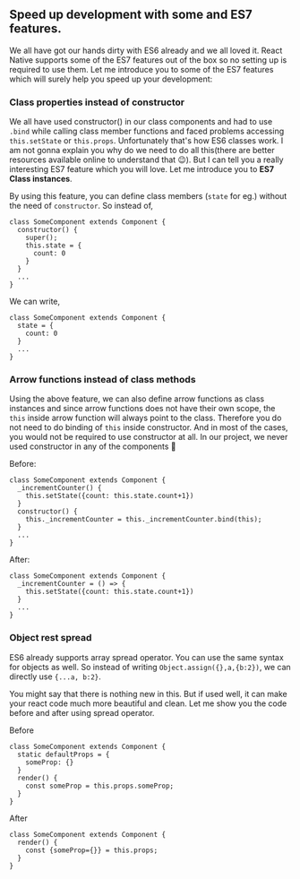 ## Speed up development with some and ES7 features.

We all have got our hands dirty with ES6 already and we all loved it. React Native supports some of the ES7 features out of the box so no setting up is required to use them. Let me introduce you to some of the ES7 features which will surely help you speed up your development:


### Class properties instead of constructor

We all have used constructor() in our class components and had to use `.bind` while calling class member functions and faced problems accessing `this.setState` or `this.props`. Unfortunately that's how ES6 classes work. I am not gonna explain you why do we need to do all this(there are better resources available online to understand that 😉). But I can tell you a really interesting ES7 feature which you will love. Let me introduce you to <b>ES7 Class instances</b>.

By using this feature, you can define class members (`state` for eg.) without the need of `constructor`.
So instead of,
```
class SomeComponent extends Component {
  constructor() {
    super();
    this.state = {
      count: 0
    }
  }
  ...
}
```
We can write,
```
class SomeComponent extends Component {
  state = {
    count: 0
  }
  ...
}
```

### Arrow functions instead of class methods

Using the above feature, we can also define arrow functions as class instances and since arrow functions does not have their own scope, the `this` inside arrow function will always point to the class. Therefore you do not need to do binding of `this` inside constructor. And in most of the cases, you would not be required to use constructor at all. In our project, we never used constructor in any of the components 🤘

Before:
```
class SomeComponent extends Component {
  _incrementCounter() {
    this.setState({count: this.state.count+1})
  }
  constructor() {
    this._incrementCounter = this._incrementCounter.bind(this);
  }
  ...
}
```
After:
```
class SomeComponent extends Component {
  _incrementCounter = () => {
    this.setState({count: this.state.count+1})
  }
  ...
}
```


### Object rest spread
ES6 already supports array spread operator. You can use the same syntax for objects as well. So instead of writing `Object.assign({},a,{b:2})`, we can directly use `{...a, b:2}`.

You might say that there is nothing new in this. But if used well, it can make your react code much more beautiful and clean. Let me show you the code before and after using spread operator.


Before
```
class SomeComponent extends Component {
  static defaultProps = {
    someProp: {}
  }
  render() {
    const someProp = this.props.someProp;
  }
}
```

After

```
class SomeComponent extends Component {
  render() {
    const {someProp={}} = this.props;
  }
}
```

